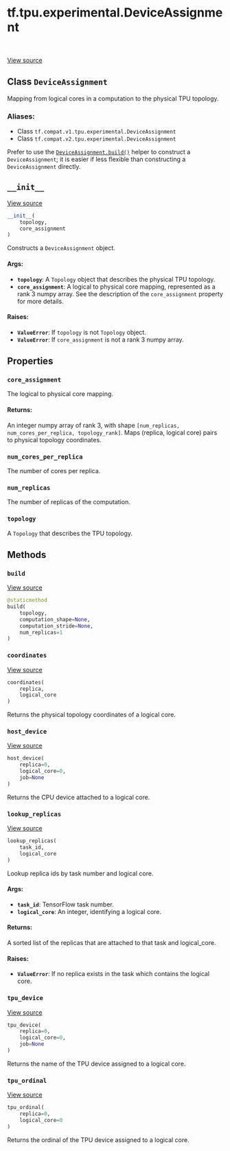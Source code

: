 <div itemscope itemtype="http://developers.google.com/ReferenceObject">
<meta itemprop="name" content="tf.tpu.experimental.DeviceAssignment" />
<meta itemprop="path" content="Stable" />
<meta itemprop="property" content="core_assignment"/>
<meta itemprop="property" content="num_cores_per_replica"/>
<meta itemprop="property" content="num_replicas"/>
<meta itemprop="property" content="topology"/>
<meta itemprop="property" content="__init__"/>
<meta itemprop="property" content="build"/>
<meta itemprop="property" content="coordinates"/>
<meta itemprop="property" content="host_device"/>
<meta itemprop="property" content="lookup_replicas"/>
<meta itemprop="property" content="tpu_device"/>
<meta itemprop="property" content="tpu_ordinal"/>
</div>

# tf.tpu.experimental.DeviceAssignment

<!-- Insert buttons -->

<table class="tfo-notebook-buttons tfo-api" align="left">
</table>

<a target="_blank" href="/code/stable/tensorflow/python/tpu/device_assignment.py">View source</a>



## Class `DeviceAssignment`

<!-- Start diff -->
Mapping from logical cores in a computation to the physical TPU topology.



### Aliases:

* Class `tf.compat.v1.tpu.experimental.DeviceAssignment`
* Class `tf.compat.v2.tpu.experimental.DeviceAssignment`


<!-- Placeholder for "Used in" -->

Prefer to use the <a href="../../../tf/tpu/experimental/DeviceAssignment.md#build"><code>DeviceAssignment.build()</code></a> helper to construct a
`DeviceAssignment`; it is easier if less flexible than constructing a
`DeviceAssignment` directly.

<h2 id="__init__"><code>__init__</code></h2>

<a target="_blank" href="/code/stable/tensorflow/python/tpu/device_assignment.py">View source</a>

``` python
__init__(
    topology,
    core_assignment
)
```

Constructs a `DeviceAssignment` object.


#### Args:


* <b>`topology`</b>: A `Topology` object that describes the physical TPU topology.
* <b>`core_assignment`</b>: A logical to physical core mapping, represented as a
  rank 3 numpy array. See the description of the `core_assignment`
  property for more details.


#### Raises:


* <b>`ValueError`</b>: If `topology` is not `Topology` object.
* <b>`ValueError`</b>: If `core_assignment` is not a rank 3 numpy array.



## Properties

<h3 id="core_assignment"><code>core_assignment</code></h3>

The logical to physical core mapping.


#### Returns:

An integer numpy array of rank 3, with shape
`[num_replicas, num_cores_per_replica, topology_rank]`. Maps
(replica, logical core) pairs to physical topology coordinates.


<h3 id="num_cores_per_replica"><code>num_cores_per_replica</code></h3>

The number of cores per replica.


<h3 id="num_replicas"><code>num_replicas</code></h3>

The number of replicas of the computation.


<h3 id="topology"><code>topology</code></h3>

A `Topology` that describes the TPU topology.




## Methods

<h3 id="build"><code>build</code></h3>

<a target="_blank" href="/code/stable/tensorflow/python/tpu/device_assignment.py">View source</a>

``` python
@staticmethod
build(
    topology,
    computation_shape=None,
    computation_stride=None,
    num_replicas=1
)
```




<h3 id="coordinates"><code>coordinates</code></h3>

<a target="_blank" href="/code/stable/tensorflow/python/tpu/device_assignment.py">View source</a>

``` python
coordinates(
    replica,
    logical_core
)
```

Returns the physical topology coordinates of a logical core.


<h3 id="host_device"><code>host_device</code></h3>

<a target="_blank" href="/code/stable/tensorflow/python/tpu/device_assignment.py">View source</a>

``` python
host_device(
    replica=0,
    logical_core=0,
    job=None
)
```

Returns the CPU device attached to a logical core.


<h3 id="lookup_replicas"><code>lookup_replicas</code></h3>

<a target="_blank" href="/code/stable/tensorflow/python/tpu/device_assignment.py">View source</a>

``` python
lookup_replicas(
    task_id,
    logical_core
)
```

Lookup replica ids by task number and logical core.


#### Args:


* <b>`task_id`</b>: TensorFlow task number.
* <b>`logical_core`</b>: An integer, identifying a logical core.

#### Returns:

A sorted list of the replicas that are attached to that task and
logical_core.


#### Raises:


* <b>`ValueError`</b>: If no replica exists in the task which contains the logical
core.

<h3 id="tpu_device"><code>tpu_device</code></h3>

<a target="_blank" href="/code/stable/tensorflow/python/tpu/device_assignment.py">View source</a>

``` python
tpu_device(
    replica=0,
    logical_core=0,
    job=None
)
```

Returns the name of the TPU device assigned to a logical core.


<h3 id="tpu_ordinal"><code>tpu_ordinal</code></h3>

<a target="_blank" href="/code/stable/tensorflow/python/tpu/device_assignment.py">View source</a>

``` python
tpu_ordinal(
    replica=0,
    logical_core=0
)
```

Returns the ordinal of the TPU device assigned to a logical core.




